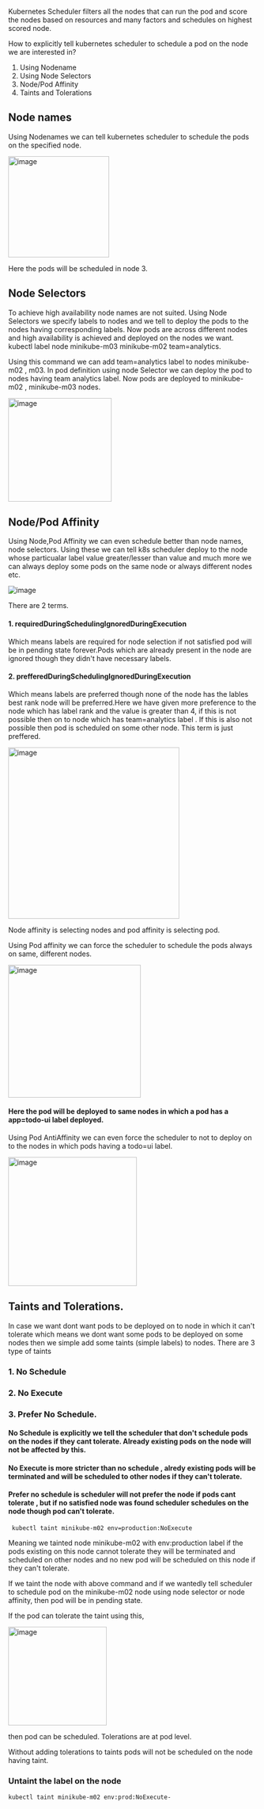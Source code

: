 Kubernetes Scheduler filters all the nodes that can run the pod and score the nodes based on resources and many factors and schedules on  highest scored node.

How to explicitly tell kubernetes scheduler to schedule a pod on the node we are interested in?

1. Using Nodename
2. Using Node Selectors
3. Node/Pod Affinity
4. Taints and Tolerations
 ## Node names
 Using Nodenames we can tell kubernetes scheduler to schedule the pods on the specified node.
 
  <img width="204" alt="image" src="https://github.com/KORLA2/Kubernetes/assets/96729391/8ef7b8c6-b594-4f94-97cd-0662c81d3b74"/>
  
  Here the pods will be scheduled in node 3.
  ## Node Selectors
  To achieve high availability node names are not suited.
  Using Node Selectors we specify labels to nodes and we tell to deploy the pods to the nodes having corresponding labels.
  Now pods are across different nodes and high availability is achieved and deployed on the nodes we want.
    kubectl  label node minikube-m03 minikube-m02 team=analytics.

  Using this command we can add team=analytics label to nodes  minikube-m02 , m03. In pod definition using node Selector we can deploy the pod to nodes having
  team analytics label. Now pods are deployed to minikube-m02 , minikube-m03 nodes.

  <img width="209" alt="image" src="https://github.com/KORLA2/Kubernetes/assets/96729391/2dfbc11f-04ef-49e2-97f8-f08de80a465d"/>
  
## Node/Pod Affinity
Using Node,Pod  Affinity we can even schedule better than node names, node selectors. Using these we can tell k8s scheduler deploy to the node whose 
particualar label value greater/lesser than value and much more we can always deploy some pods on the same node or always different nodes etc.
 
 ![image](https://github.com/KORLA2/Kubernetes/assets/96729391/ce24e5a4-3b3b-45a2-bd39-ab325f19ed34)


   There are 2 terms. 
 
#### 1. requiredDuringSchedulingIgnoredDuringExecution
 Which means labels are required for node selection if not satisfied pod will be in pending state forever.Pods which are already present in the node are ignored 
 though they didn't have necessary labels.

#### 2. prefferedDuringSchedulingIgnoredDuringExecution
 Which means labels are preferred though none of the node has the lables best rank node will be preferred.Here we have given more preference to the node which has 
label rank and the value is greater than 4, if this is not possible then on to node which has team=analytics label . If this is also not possible then pod is 
 scheduled on some other node. This term is just preffered.
 
 <img width="346" alt="image" src="https://github.com/KORLA2/Kubernetes/assets/96729391/b8f6eddf-0a4e-47f1-a0c6-06e4161d6630"/>

Node affinity is selecting nodes and pod affinity is selecting pod.

  Using Pod affinity we can force the scheduler to schedule the pods always on same, different nodes. 
       
 <img width="268" alt="image" src="https://github.com/KORLA2/Kubernetes/assets/96729391/be3d3347-22ce-45b1-b4cc-3f34d9f62337"/>
          
   #### Here the pod will be deployed to same nodes in which a pod has a app=todo-ui label deployed.

 Using Pod AntiAffinity we can even force the scheduler to not to deploy on to the nodes in which pods having a todo=ui label.
       
  <img width="260" alt="image" src="https://github.com/KORLA2/Kubernetes/assets/96729391/7ec55b3c-a236-42f2-900a-ea39c281cf3a"/>

## Taints and Tolerations.

In case we want dont want pods to be deployed on to node in which it can't tolerate which means we dont want some pods to be deployed on some nodes then we simple add some taints (simple labels) to nodes. There are 3 type of  taints

  ### 1. No Schedule
  ### 2. No Execute
  ### 3. Prefer No Schedule.

#### No Schedule is explicitly we tell the scheduler that don't schedule pods on the nodes if they cant tolerate. Already existing pods on the node will not be affected by this.  

#### No Execute is more stricter than no schedule , alredy existing pods will be terminated and will be scheduled to other nodes if they can't tolerate.

#### Prefer no schedule is scheduler will not prefer the node if pods cant tolerate , but if no satisfied node was found scheduler schedules on the node though pod can't tolerate. 

     kubectl taint minikube-m02 env=production:NoExecute
Meaning we tainted node minikube-m02 with env:production label if the pods existing on this node cannot tolerate they will be terminated and scheduled on other nodes and no new pod will be scheduled on this node if they can't tolerate.

If we taint the node with above command and if we wantedly tell scheduler to schedule pod on the minikube-m02 node using node selector or node affinity, then pod will be in pending state.

If the pod can tolerate the taint using this,

 <img width="199" alt="image" src="https://github.com/KORLA2/Kubernetes/assets/96729391/22e75c8a-b209-45ba-89a9-8958bde84d6f">

then pod can be scheduled.
Tolerations are at pod level.

Without adding tolerations to taints pods will not be scheduled on the node having taint.

### Untaint the label on the node
    kubectl taint minikube-m02 env:prod:NoExecute-
     
  



